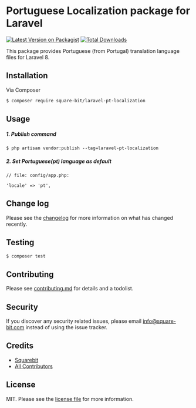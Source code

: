 # Portuguese Localization package for Laravel

[![Latest Version on Packagist][ico-version]][link-packagist]
[![Total Downloads][ico-downloads]][link-downloads]

This package provides Portuguese (from Portugal) translation language files for Laravel 8.

## Installation

Via Composer

``` bash
$ composer require square-bit/laravel-pt-localization
```

## Usage
##### 1. Publish command
  ```shell
  $ php artisan vendor:publish --tag=laravel-pt-localization
  ```
##### 2. Set Portuguese(pt) language as default
  ```
  // file: config/app.php:
  
  'locale' => 'pt',
  ```
## Change log

Please see the [changelog](changelog.md) for more information on what has changed recently.

## Testing

``` bash
$ composer test
```

## Contributing

Please see [contributing.md](contributing.md) for details and a todolist.

## Security

If you discover any security related issues, please email info@square-bit.com instead of using the issue tracker.

## Credits

- [Squarebit][link-author]
- [All Contributors][link-contributors]

## License

MIT. Please see the [license file](license.md) for more information.

[ico-version]: https://img.shields.io/packagist/v/square-bit/laravel-pt-localization.svg?style=flat-square
[ico-downloads]: https://img.shields.io/packagist/dt/square-bit/laravel-pt-localization.svg?style=flat-square

[link-packagist]: https://packagist.org/packages/ssquare-bit/laravel-pt-localization
[link-downloads]: https://packagist.org/packages/square-bit/laravel-pt-localization
[link-author]: https://github.com/square-bit
[link-contributors]: ../../contributors
